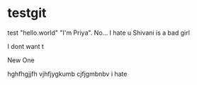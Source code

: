 # testgit
test
"hello.world"
"I'm Priya".
No...
I hate u
Shivani is a bad girl

I dont want t 

New One

hghfhgjjfh
vjhfjygkumb
cjfjgmbnbv
i hate
